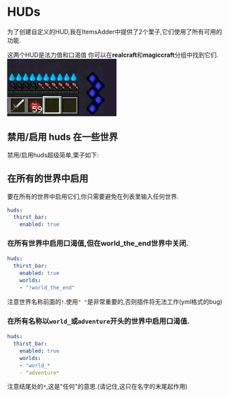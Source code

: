 # HUDs

为了创建自定义的HUD,我在ItemsAdder中提供了2个栗子,它们使用了所有可用的功能.

这两个HUD是法力值和口渴值 你可以在**realcraft**和**magiccraft**分组中找到它们. ![](../../../.gitbook/assets/image%20%2832%29.png)

## 禁用/启用 huds 在一些世界

禁用/启用huds超级简单,栗子如下:

## 在所有的世界中启用

要在所有的世界中启用它们,你只需要避免在列表里输入任何世界.

```yaml
huds:
  thirst_bar:
    enabled: true
```

### 在所有世界中启用口渴值,但在world\_the\_end世界中关闭.

```yaml
huds:
  thirst_bar:
    enabled: true
    worlds:
    - "!world_the_end"
```

注意世界名称前面的`!`.使用`" "`是非常重要的,否则插件将无法工作\(yml格式的bug\)

### 在所有名称以`world_`或`adventure`开头的世界中启用口渴值.

```yaml
huds:
  thirst_bar:
    enabled: true
    worlds:
    - "world_*
    - "adventure*
```

注意结尾处的`*`,这是"任何"的意思.\(请记住,这只在名字的末尾起作用\)


